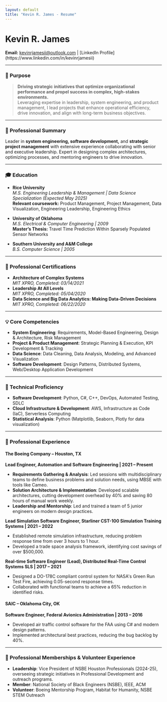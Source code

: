```yaml
---
layout: default
title: "Kevin R. James - Resume"
---
```


<div class="header">
  <h1>Kevin R. James</h1>
  <p>
    <strong>Email:</strong> <a href="mailto:kevinrjamesii@outlook.com">kevinrjamesii@outlook.com</a> |  
    [LinkedIn Profile](https://www.linkedin.com/in/kevinrjamesii)
  </p>
</div>

---

### 🎯 Purpose
> **Driving strategic initiatives that optimize organizational performance and propel success in complex, high-stakes environments.**  
> Leveraging expertise in leadership, system engineering, and product management, I lead projects that enhance operational efficiency, drive innovation, and align with long-term business objectives.

---

### 💼 Professional Summary
Leader in **system engineering, software development,** and **strategic project management** with extensive experience collaborating with senior and executive leadership. Expert in designing complex architectures, optimizing processes, and mentoring engineers to drive innovation.

---

### 🎓 Education

- **Rice University**  
  *M.S. Engineering Leadership & Management | Data Science Specialization (Expected May 2025)*  
  **Relevant coursework:** Product Management, Project Management, Data Visualization, Engineering Leadership, Engineering Ethics

- **University of Oklahoma**  
  *M.S. Electrical & Computer Engineering | 2009*  
  **Master’s Thesis:** Travel Time Prediction Within Sparsely Populated Sensor Networks

- **Southern University and A&M College**  
  *B.S. Computer Science | 2005*  

---

### 📜 Professional Certifications
- **Architecture of Complex Systems**  
  *MIT XPRO, Completed: 03/14/2021*
- **Leadership At All Levels**  
  *MIT XPRO, Completed: 05/04/2020*
- **Data Science and Big Data Analytics: Making Data-Driven Decisions**  
  *MIT XPRO, Completed: 06/22/2020*

---

### 💡 Core Competencies
- **System Engineering**: Requirements, Model-Based Engineering, Design & Architecture, Risk Management
- **Project & Product Management**: Strategic Planning & Execution, KPI Development & Tracking
- **Data Science**: Data Cleaning, Data Analysis, Modeling, and Advanced Visualization
- **Software Development**: Design Patterns, Distributed Systems, Web/Desktop Application Development

---

### 🔧 Technical Proficiency

- **Software Development**: Python, C#, C++, DevOps, Automated Testing, SDLC  
- **Cloud Infrastructure & Development**: AWS, Infrastructure as Code (IaC), Serverless Computing  
- **Statistical Analysis**: Python (Matplotlib, Seaborn, Plotly for data visualization)

---

### 👔 Professional Experience

#### The Boeing Company – Houston, TX

**Lead Engineer, Automation and Software Engineering | 2021 – Present**  
- **Requirements Gathering & Analysis**: Led sessions with multidisciplinary teams to define business problems and solution needs, using MBSE with tools like Cameo.  
- **Solution Architecture & Implementation**: Developed scalable architectures, cutting development overhead by 40% and saving 80 hours of manual work weekly.  
- **Leadership and Mentorship**: Led and trained a team of 5 junior engineers on modern design practices.

**Lead Simulation Software Engineer, Starliner CST-100 Simulation Training Systems | 2021 – 2022**  
- Established remote simulation infrastructure, reducing problem response time from over 3 hours to 1 hour.
- Developed a trade space analysis framework, identifying cost savings of over $500,000.

**Real-time Software Engineer (Lead), Distributed Real-Time Control Systems SLS | 2017 – 2021**  
- Designed a DO-178C compliant control system for NASA's Green Run Test Fire, achieving 0.05-second response times.
- Collaborated with functional teams to achieve a 65% reduction in identified risks.

#### SAIC – Oklahoma City, OK

**Software Engineer, Federal Avionics Administration | 2013 – 2016**  
- Developed air traffic control software for the FAA using C# and modern design patterns.
- Implemented architectural best practices, reducing the bug backlog by 40%.

---

### 🤝 Professional Memberships & Volunteer Experience
- **Leadership**: Vice President of NSBE Houston Professionals (2024-25), overseeing strategic initiatives in Professional Development and outreach programs.
- **Member**: National Society of Black Engineers (NSBE), IEEE, ACM  
- **Volunteer**: Boeing Mentorship Program, Habitat for Humanity, NSBE STEM Outreach
